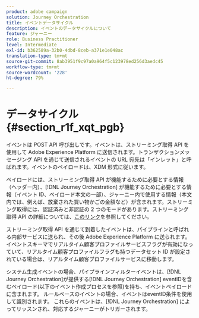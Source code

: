 ```yaml
---
product: adobe campaign
solution: Journey Orchestration
title: イベントデータサイクル
description: イベントのデータサイクルについて
feature: ジャーニー
role: Business Practitioner
level: Intermediate
exl-id: b362589a-32b0-4dbd-8ceb-a371e1e048ac
translation-type: tm+mt
source-git-commit: 8ab3951f9c97a0a964f5c123978ed256d3aedc45
workflow-type: tm+mt
source-wordcount: '228'
ht-degree: 79%

---
```


# データサイクル {#section_r1f_xqt_pgb}

イベントは POST API 呼び出しです。イベントは、ストリーミング取得 API を使用して Adobe Experience Platform に送信されます。トランザクションメッセージング API を通じて送信されるイベントの URL 宛先は「インレット」と呼ばれます。イベントのペイロードは、XDM 形式に従います。

ペイロードには、ストリーミング取得 API が機能するために必要とする情報（ヘッダー内）、[!DNL Journey Orchestration] が機能するために必要とする情報（イベント ID、ペイロード本文の一部）、ジャーニー内で使用する情報（本文内では、例えば、放棄された買い物かごの金額など）が含まれます。ストリーミング取得には、認証済みと非認証の 2 つのモードがあります。ストリーミング取得 API の詳細については、[このリンク](https://docs.adobe.com/content/help/ja-JP/experience-platform/xdm/api/getting-started.html)を参照してください。

ストリーミング取得 API を通じて到着したイベントは、パイプラインと呼ばれる内部サービスに送られ、その後 Adobe Experience Platform に送られます。イベントスキーマでリアルタイム顧客プロファイルサービスフラグが有効になっていて、リアルタイム顧客プロファイルフラグも持つデータセット ID が設定されている場合は、リアルタイム顧客プロファイルサービスに移動します。

システム生成イベントの場合、パイプラインフィルターイベントは、[!DNL Journey Orchestration]が提供する[!DNL Journey Orchestration] eventIDを含むペイロード(以下のイベント作成プロセスを参照)を持ち、イベントペイロードに含まれます。 ルールベースのイベントの場合、イベントはeventID条件を使用して識別されます。 これらのイベントは、[!DNL Journey Orchestration] によってリッスンされ、対応するジャーニーがトリガーされます。
